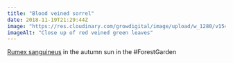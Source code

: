 ```yaml
---
title: "Blood veined sorrel"
date: 2018-11-19T21:29:44Z
image: "https://res.cloudinary.com/growdigital/image/upload/w_1280/v1542658058/7823EC76-EC70-49F5-9DEE-5623A7C1948F_wizdvb.jpg"
imageAlt: "Close up of red veined green leaves"
---
```


[Rumex sanguineus](https://pfaf.org/user/Plant.aspx?LatinName=Rumex+sanguineus) in the autumn sun in the #ForestGarden
